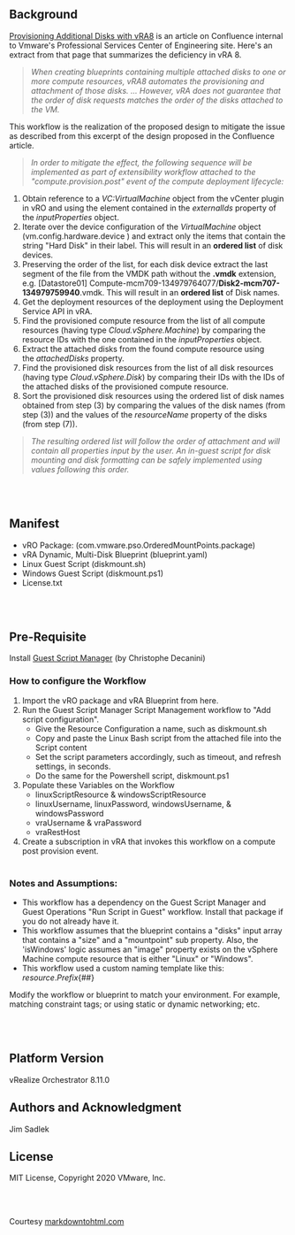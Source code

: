 ## Background
 
[Provisioning Additional Disks with vRA8](https://confluence.pscoe.vmware.com/display/KB/2020/04/10/Provisioning+Additional+Disks+with+vRA8) is an article on Confluence internal to Vmware's Professional Services Center of Engineering site.  Here's an extract from that page that summarizes the deficiency in vRA 8.
 
> *When creating blueprints containing multiple attached disks to one or more compute resources, vRA8 automates the provisioning and attachment of those disks.  ... However,  vRA does not guarantee  that the  order of disk requests  matches the  order of the disks attached to the VM.*

This workflow is the realization of the proposed design to mitigate the issue as described from this excerpt of the design proposed in the Confluence article.
 
> *In order to mitigate the effect, the following sequence will be implemented as part of extensibility workflow attached to the "compute.provision.post" event of the compute deployment lifecycle:*

> 
1. Obtain reference to a *VC:VirtualMachine* object from the vCenter plugin in vRO and using the element contained in the *externalIds* property of the *inputProperties* object.
2. Iterate over the device configuration of the *VirtualMachine* object (vm.config.hardware.device ) and extract only the items that contain the string \"Hard Disk\" in their label. This will result in an **ordered list** of disk devices.
3. Preserving the order of the list, for each disk device extract the last segment of the file from the VMDK path without the **.vmdk** extension, e.g. [Datastore01] Compute-mcm709-134979764077\/**Disk2-mcm707-134979759940**.vmdk. This will result in an **ordered list** of Disk names.
4. Get the deployment resources of the deployment using the Deployment Service API in vRA.
5. Find the provisioned compute resource from the list of all compute resources (having type *Cloud.vSphere.Machine*) by comparing the resource IDs with the one contained in the *inputProperties* object.
6. Extract the attached disks from the found compute resource using the *attachedDisks* property.
7. Find the provisioned disk resources from the list of all disk resources (having type *Cloud.vSphere.Disk*) by comparing their IDs with the IDs of the attached disks of the provisioned compute resource.
8. Sort the provisioned disk resources using the ordered list of disk names obtained from step (3) by comparing the values of the disk names (from step (3)) and the values of the *resourceName* property of the disks (from step (7)).

> *The resulting ordered list will follow the order of attachment and will contain all properties input by the user. An in-guest script for disk mounting and disk formatting can be safely implemented using values following this order.*

<br/><br/>
## Manifest
- vRO Package: (com.vmware.pso.OrderedMountPoints.package)
- vRA Dynamic, Multi-Disk Blueprint (blueprint.yaml)
- Linux Guest Script (diskmount.sh)
- Windows Guest Script (diskmount.ps1)
- License.txt

<br/><br/>

## Pre-Requisite
Install [Guest Script Manager](https://developer.vmware.com/samples/7674/guest-script-manager---vro-8-x-version-technical-preview) (by Christophe Decanini)

### How to configure the Workflow
1. Import the vRO package and vRA Blueprint from here.
2. Run the Guest Script Manager Script Management workflow to "Add script configuration".  
    - Give the Resource Configuration a name, such as diskmount.sh
    - Copy and paste the Linux Bash script from the attached file into the Script content
    - Set the script parameters accordingly, such as timeout, and refresh settings, in seconds.
    - Do the same for the Powershell script, diskmount.ps1
7. Populate these Variables on the Workflow
    - linuxScriptResource & windowsScriptResource
    - linuxUsername, linuxPassword, windowsUsername, & windowsPassword
    - vraUsername & vraPassword
    - vraRestHost
8. Create a subscription in vRA that invokes this workflow on a compute post provision event.
<br/><br/>

### Notes and Assumptions:
- This workflow has a dependency on the Guest Script Manager and Guest Operations "Run Script in Guest" workflow.  Install that package if you do not already have it.
- This workflow assumes that the blueprint contains a "disks" input array that contains a "size" and a "mountpoint" sub property.  Also, the 'isWindows' logic assumes an "image" property exists on the vSphere Machine compute resource that is either "Linux" or "Windows".  
- This workflow used a custom naming template like this: ${resource.Prefix}${##}
 
Modify the workflow or blueprint to match your environment.  For example, matching constraint tags; or using static or dynamic networking; etc.
 
<br/><br/>
## Platform Version
vRealize Orchestrator 8.11.0
## Authors and Acknowledgment
Jim Sadlek
## License
MIT License, Copyright 2020 VMware, Inc.

<br/><br/>

Courtesy [markdowntohtml.com](https://markdowntohtml.com)
